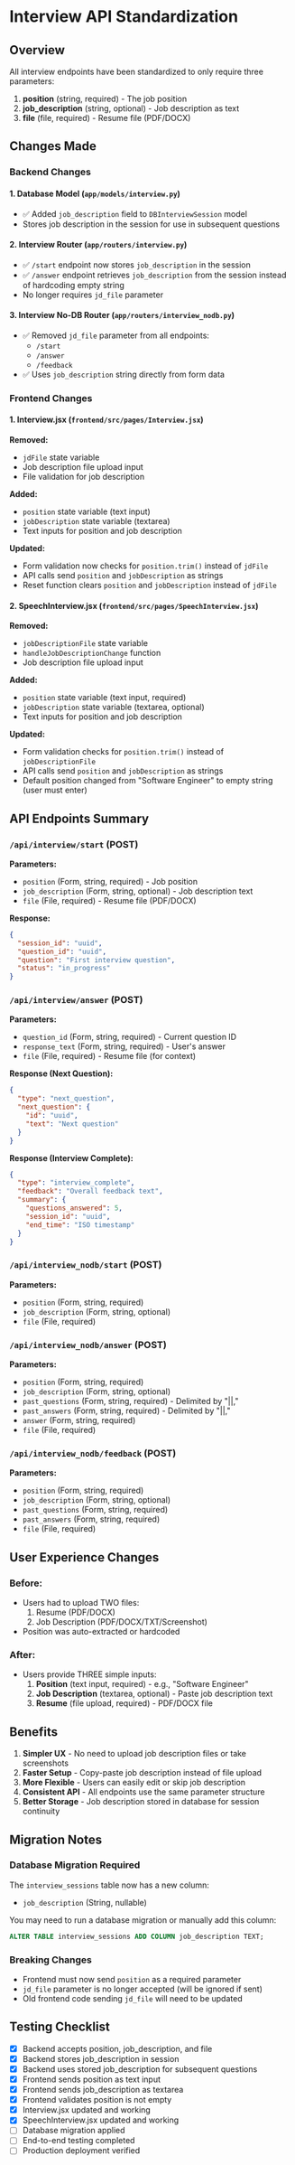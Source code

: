# Interview API Standardization

## Overview
All interview endpoints have been standardized to only require three parameters:
1. **position** (string, required) - The job position
2. **job_description** (string, optional) - Job description as text
3. **file** (file, required) - Resume file (PDF/DOCX)

## Changes Made

### Backend Changes

#### 1. Database Model (`app/models/interview.py`)
- ✅ Added `job_description` field to `DBInterviewSession` model
- Stores job description in the session for use in subsequent questions

#### 2. Interview Router (`app/routers/interview.py`)
- ✅ `/start` endpoint now stores `job_description` in the session
- ✅ `/answer` endpoint retrieves `job_description` from the session instead of hardcoding empty string
- No longer requires `jd_file` parameter

#### 3. Interview No-DB Router (`app/routers/interview_nodb.py`)
- ✅ Removed `jd_file` parameter from all endpoints:
  - `/start`
  - `/answer`
  - `/feedback`
- ✅ Uses `job_description` string directly from form data

### Frontend Changes

#### 1. Interview.jsx (`frontend/src/pages/Interview.jsx`)
**Removed:**
- `jdFile` state variable
- Job description file upload input
- File validation for job description

**Added:**
- `position` state variable (text input)
- `jobDescription` state variable (textarea)
- Text inputs for position and job description

**Updated:**
- Form validation now checks for `position.trim()` instead of `jdFile`
- API calls send `position` and `jobDescription` as strings
- Reset function clears `position` and `jobDescription` instead of `jdFile`

#### 2. SpeechInterview.jsx (`frontend/src/pages/SpeechInterview.jsx`)
**Removed:**
- `jobDescriptionFile` state variable
- `handleJobDescriptionChange` function
- Job description file upload input

**Added:**
- `position` state variable (text input, required)
- `jobDescription` state variable (textarea, optional)
- Text inputs for position and job description

**Updated:**
- Form validation checks for `position.trim()` instead of `jobDescriptionFile`
- API calls send `position` and `jobDescription` as strings
- Default position changed from "Software Engineer" to empty string (user must enter)

## API Endpoints Summary

### `/api/interview/start` (POST)
**Parameters:**
- `position` (Form, string, required) - Job position
- `job_description` (Form, string, optional) - Job description text
- `file` (File, required) - Resume file (PDF/DOCX)

**Response:**
```json
{
  "session_id": "uuid",
  "question_id": "uuid",
  "question": "First interview question",
  "status": "in_progress"
}
```

### `/api/interview/answer` (POST)
**Parameters:**
- `question_id` (Form, string, required) - Current question ID
- `response_text` (Form, string, required) - User's answer
- `file` (File, required) - Resume file (for context)

**Response (Next Question):**
```json
{
  "type": "next_question",
  "next_question": {
    "id": "uuid",
    "text": "Next question"
  }
}
```

**Response (Interview Complete):**
```json
{
  "type": "interview_complete",
  "feedback": "Overall feedback text",
  "summary": {
    "questions_answered": 5,
    "session_id": "uuid",
    "end_time": "ISO timestamp"
  }
}
```

### `/api/interview_nodb/start` (POST)
**Parameters:**
- `position` (Form, string, required)
- `job_description` (Form, string, optional)
- `file` (File, required)

### `/api/interview_nodb/answer` (POST)
**Parameters:**
- `position` (Form, string, required)
- `job_description` (Form, string, optional)
- `past_questions` (Form, string, required) - Delimited by "||,"
- `past_answers` (Form, string, required) - Delimited by "||,"
- `answer` (Form, string, required)
- `file` (File, required)

### `/api/interview_nodb/feedback` (POST)
**Parameters:**
- `position` (Form, string, required)
- `job_description` (Form, string, optional)
- `past_questions` (Form, string, required)
- `past_answers` (Form, string, required)
- `file` (File, required)

## User Experience Changes

### Before:
- Users had to upload TWO files:
  1. Resume (PDF/DOCX)
  2. Job Description (PDF/DOCX/TXT/Screenshot)
- Position was auto-extracted or hardcoded

### After:
- Users provide THREE simple inputs:
  1. **Position** (text input, required) - e.g., "Software Engineer"
  2. **Job Description** (textarea, optional) - Paste job description text
  3. **Resume** (file upload, required) - PDF/DOCX file

## Benefits

1. **Simpler UX** - No need to upload job description files or take screenshots
2. **Faster Setup** - Copy-paste job description instead of file upload
3. **More Flexible** - Users can easily edit or skip job description
4. **Consistent API** - All endpoints use the same parameter structure
5. **Better Storage** - Job description stored in database for session continuity

## Migration Notes

### Database Migration Required
The `interview_sessions` table now has a new column:
- `job_description` (String, nullable)

You may need to run a database migration or manually add this column:
```sql
ALTER TABLE interview_sessions ADD COLUMN job_description TEXT;
```

### Breaking Changes
- Frontend must now send `position` as a required parameter
- `jd_file` parameter is no longer accepted (will be ignored if sent)
- Old frontend code sending `jd_file` will need to be updated

## Testing Checklist

- [x] Backend accepts position, job_description, and file
- [x] Backend stores job_description in session
- [x] Backend uses stored job_description for subsequent questions
- [x] Frontend sends position as text input
- [x] Frontend sends job_description as textarea
- [x] Frontend validates position is not empty
- [x] Interview.jsx updated and working
- [x] SpeechInterview.jsx updated and working
- [ ] Database migration applied
- [ ] End-to-end testing completed
- [ ] Production deployment verified
